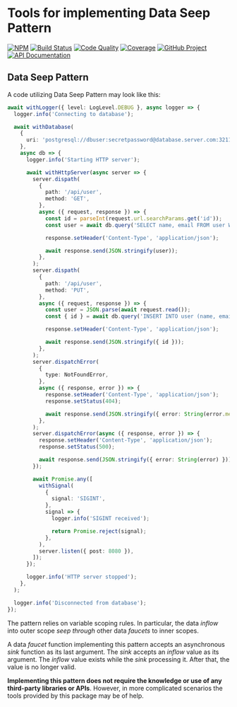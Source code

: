 # Tools for implementing Data Seep Pattern

[![NPM][npm-image]][npm-url]
[![Build Status][build-status-img]][build-status-link]
[![Code Quality][quality-img]][quality-link]
[![Coverage][coverage-img]][coverage-link]
[![GitHub Project][github-image]][github-url]
[![API Documentation][api-docs-image]][api documentation]

[npm-image]: https://img.shields.io/npm/v/data-seep.svg?logo=npm
[npm-url]: https://www.npmjs.com/package/data-seep
[build-status-img]: https://github.com/proc7ts/data-seep/workflows/Build/badge.svg
[build-status-link]: https://github.com/proc7ts/data-seep/actions?query=workflow:Build
[quality-img]: https://app.codacy.com/project/badge/Grade/7b713de99b284eb1960b7b3ad9abf730
[quality-link]: https://app.codacy.com/gh/proc7ts/data-seep/dashboard?utm_source=gh&utm_medium=referral&utm_content=&utm_campaign=Badge_grade
[coverage-img]: https://app.codacy.com/project/badge/Coverage/7b713de99b284eb1960b7b3ad9abf730
[coverage-link]: https://app.codacy.com/gh/proc7ts/data-seep/dashboard?utm_source=gh&utm_medium=referral&utm_content=&utm_campaign=Badge_coverage
[github-image]: https://img.shields.io/static/v1?logo=github&label=GitHub&message=project&color=informational
[github-url]: https://github.com/proc7ts/data-seep
[api-docs-image]: https://img.shields.io/static/v1?logo=typescript&label=API&message=docs&color=informational
[api documentation]: https://proc7ts.github.io/data-seep/

## Data Seep Pattern

A code utilizing Data Seep Pattern may look like this:

```typescript
await withLogger({ level: LogLevel.DEBUG }, async logger => {
  logger.info('Connecting to database');

  await withDatabase(
    {
      uri: 'postgresql://dbuser:secretpassword@database.server.com:3211/mydb',
    },
    async db => {
      logger.info('Starting HTTP server');

      await withHttpServer(async server => {
        server.dispath(
          {
            path: '/api/user',
            method: 'GET',
          },
          async ({ request, response }) => {
            const id = parseInt(request.url.searchParams.get('id'));
            const user = await db.query('SELECT name, email FROM user WHERE id = :id', { id });

            response.setHeader('Content-Type', 'application/json');

            await response.send(JSON.stringify(user));
          },
        );
        server.dispath(
          {
            path: '/api/user',
            method: 'PUT',
          },
          async ({ request, response }) => {
            const user = JSON.parse(await request.read());
            const { id } = await db.query('INSERT INTO user (name, email) VALUES (:name, :email) RETURNING id', user);

            response.setHeader('Content-Type', 'application/json');

            await response.send(JSON.stringify({ id }));
          },
        );
        server.dispatchError(
          {
            type: NotFoundError,
          },
          async ({ response, error }) => {
            response.setHeader('Content-Type', 'application/json');
            response.setStatus(404);

            await response.send(JSON.stringify({ error: String(error.message) }));
          },
        );
        server.dispatchError(async ({ response, error }) => {
          response.setHeader('Content-Type', 'application/json');
          response.setStatus(500);

          await response.send(JSON.stringify({ error: String(error) }));
        });

        await Promise.any([
          withSignal(
            {
              signal: 'SIGINT',
            },
            signal => {
              logger.info('SIGINT received');

              return Promise.reject(signal);
            },
          ),
          server.listen({ post: 8080 }),
        ]);
      });

      logger.info('HTTP server stopped');
    },
  );

  logger.info('Disconnected from database');
});
```

The pattern relies on variable scoping rules. In particular, the data _inflow_ into outer scope _seep through_ other
data _faucets_ to inner scopes.

A data _faucet_ function implementing this pattern accepts an asynchronous _sink_ function as its last argument.
The _sink_ accepts an _inflow_ value as its argument. The _inflow_ value exists while the _sink_ processing it.
After that, the value is no longer valid.

**Implementing this pattern does not require the knowledge or use of any third-party libraries or APIs**. However,
in more complicated scenarios the tools provided by this package may be of help.
